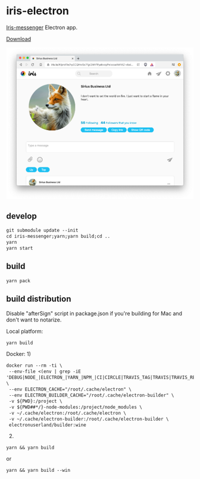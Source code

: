 # iris-electron

[Iris-messenger](https://github.com/irislib/iris-messenger) Electron app.

[Download](https://github.com/irislib/iris-electron/releases)

![Screenshot](https://github.com/irislib/iris-messenger/raw/master/src/img/screenshot.png)

## develop
```
git submodule update --init
cd iris-messenger;yarn;yarn build;cd ..
yarn
yarn start
```

## build
```
yarn pack
```

## build distribution
Disable "afterSign" script in package.json if you're building for Mac and don't want to notarize.

Local platform:
```
yarn build
```

Docker:
1)
```
docker run --rm -ti \
 --env-file <(env | grep -iE 'DEBUG|NODE_|ELECTRON_|YARN_|NPM_|CI|CIRCLE|TRAVIS_TAG|TRAVIS|TRAVIS_REPO_|TRAVIS_BUILD_|TRAVIS_BRANCH|TRAVIS_PULL_REQUEST_|APPVEYOR_|CSC_|GH_|GITHUB_|BT_|AWS_|STRIP|BUILD_') \
 --env ELECTRON_CACHE="/root/.cache/electron" \
 --env ELECTRON_BUILDER_CACHE="/root/.cache/electron-builder" \
 -v ${PWD}:/project \
 -v ${PWD##*/}-node-modules:/project/node_modules \
 -v ~/.cache/electron:/root/.cache/electron \
 -v ~/.cache/electron-builder:/root/.cache/electron-builder \
 electronuserland/builder:wine
```

 2)
```
yarn && yarn build
```
or
```
yarn && yarn build --win
```
